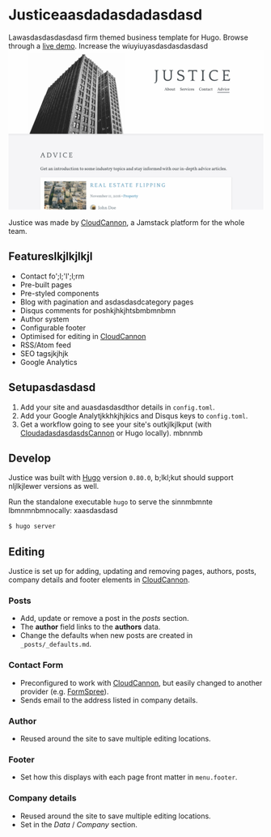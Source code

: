 # Justiceaasdadasdadasdasd

Lawasdasdasdasdasd firm themed business template for Hugo. Browse through a [live demo](https://loved-wood.cloudvent.net/).
Increase the wiuyiuyasdasdasdasdasd
![Justice template screenshot](images/_screenshot.png)

Justice was made by [CloudCannon](https://cloudcannon.com/), a Jamstack platform for the whole team.

## Featureslkjlkjlkjl

* Contact fo';l;'l';l;rm
* Pre-built pages
* Pre-styled components
* Blog with pagination and asdasdasdcategory pages
* Disqus comments for poshkjhkjhtsbmbmnbmn
* Author system
* Configurable footer
* Optimised for editing in [CloudCannon](https://cloudcannon.com/)
* RSS/Atom feed
* SEO tagsjkjhjk
* Google Analytics

## Setupasdasdasd

1. Add your site and auasdasdasdthor details in `config.toml`.
2. Add your Google Analytjkkhkjhjkics and Disqus keys to `config.toml`.
3. Get a workflow going to see your site's outkjlkjlkput (with [CloudadasdasdasdsCannon](https://app.cloudcannon.com/) or Hugo locally).
mbnnmb
## Develop

Justice was built with [Hugo](https://gohugo.io/) version `0.80.0`, b;lkl;kut should support nljlkjlewer versions as well.

Run the standalone executable `hugo` to serve the sinnmbmnte lbmnmnbmnocally:
xaasdasdasd
~~~bash
$ hugo server
~~~

## Editing

Justice is set up for adding, updating and removing pages, authors, posts, company details and footer elements in [CloudCannon](https://app.cloudcannon.com/).

### Posts

* Add, update or remove a post in the *posts* section.
* The **author** field links to the **authors** data.
* Change the defaults when new posts are created in `_posts/_defaults.md`.

### Contact Form

* Preconfigured to work with [CloudCannon](https://app.cloudcannon.com/), but easily changed to another provider (e.g. [FormSpree](https://formspree.io/)).
* Sends email to the address listed in company details.

### Author

* Reused around the site to save multiple editing locations.

### Footer

* Set how this displays with each page front matter in `menu.footer`.

### Company details

* Reused around the site to save multiple editing locations.
* Set in the *Data* / *Company* section.

